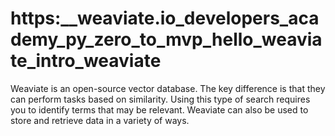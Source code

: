 # https:\_\_weaviate.io_developers_academy_py_zero_to_mvp_hello_weaviate_intro_weaviate

Weaviate is an open-source vector database. The key difference is that they can perform tasks based on similarity. Using this type of search requires you to identify terms that may be relevant. Weaviate can also be used to store and retrieve data in a variety of ways.
